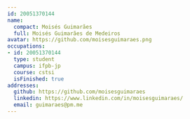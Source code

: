 ```yaml
---
id: 20051370144
name:
  compact: Moisés Guimarães
  full: Moisés Guimarães de Medeiros
avatar: https://github.com/moisesguimaraes.png
occupations:
- id: 20051370144
  type: student
  campus: ifpb-jp
  course: cstsi
  isFinished: true
addresses:
  github: https://github.com/moisesguimaraes
  linkedin: https://www.linkedin.com/in/moisesguimaraes/
  email: guimaraes@pm.me
---
```

